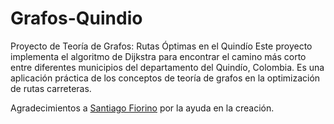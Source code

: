 # Grafos-Quindio
Proyecto de Teoría de Grafos: Rutas Óptimas en el Quindío
Este proyecto implementa el algoritmo de Dijkstra para encontrar el camino más corto entre diferentes municipios del departamento del Quindío, Colombia. Es una aplicación práctica de los conceptos de teoría de grafos en la optimización de rutas carreteras.



Agradecimientos a [Santiago Fiorino](https://youtu.be/oMgfGkFSgI0) por la ayuda en la creación.
